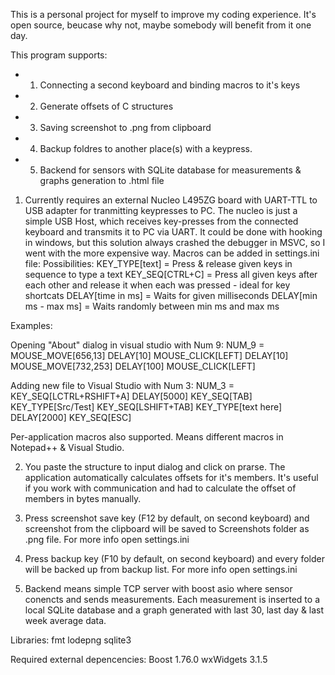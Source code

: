 This is a personal project for myself to improve my coding experience. It's open source, beucase why not, maybe somebody will benefit from it one day.

This program supports:
- 1. Connecting a second keyboard and binding macros to it's keys
- 2. Generate offsets of C structures
- 3. Saving screenshot to .png from clipboard
- 4. Backup foldres to another place(s) with a keypress.
- 5. Backend for sensors with SQLite database for measurements & graphs generation to .html file

1. Currently requires an external Nucleo L495ZG board with UART-TTL to USB adapter for tranmitting keypresses to PC. The nucleo is just a simple USB Host, which receives key-presses from the connected keyboard and transmits it to PC via UART. It could be done with hooking in windows, but this solution always crashed the debugger in MSVC, so I went with the more expensive way. Macros can be added in settings.ini file:
Possibilities:
KEY_TYPE[text] = Press & release given keys in sequence to type a text
KEY_SEQ[CTRL+C] = Press all given keys after each other and release it when each was pressed - ideal for key shortcats
DELAY[time in ms] = Waits for given milliseconds
DELAY[min ms - max ms] = Waits randomly between min ms and max ms

Examples:

Opening "About" dialog in visual studio with Num 9:
NUM_9 = MOUSE_MOVE[656,13] DELAY[10] MOUSE_CLICK[LEFT] DELAY[10] MOUSE_MOVE[732,253] DELAY[100] MOUSE_CLICK[LEFT]

Adding new file to Visual Studio with Num 3:
NUM_3 = KEY_SEQ[LCTRL+RSHIFT+A] DELAY[5000] KEY_SEQ[TAB] KEY_TYPE[Src/Test] KEY_SEQ[LSHIFT+TAB] KEY_TYPE[text here] DELAY[2000] KEY_SEQ[ESC]

Per-application macros also supported. Means different macros in Notepad++ & Visual Studio.

2. You paste the structure to input dialog and click on prarse. The application automatically calculates offsets for it's members. It's useful if you work with communication and had to calculate the offset of members in bytes manually.

3. Press screenshot save key (F12 by default, on second keyboard) and screenshot from the clipboard will be saved to Screenshots folder as .png file. For more info open settings.ini

4. Press backup key (F10 by default, on second keyboard) and every folder will be backed up from backup list. For more info open settings.ini

5. Backend means simple TCP server with boost asio where sensor conencts and sends measurements. Each measurement is inserted to a local SQLite database and a graph generated with last 30, last day & last week average data.

Libraries:
fmt
lodepng
sqlite3

Required external depencencies:
Boost 1.76.0
wxWidgets 3.1.5
